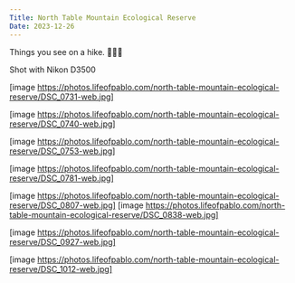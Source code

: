 ```yaml
---
Title: North Table Mountain Ecological Reserve
Date: 2023-12-26
---
```

Things you see on a hike. 🚶🏾🥾

Shot with Nikon D3500

[image https://photos.lifeofpablo.com/north-table-mountain-ecological-reserve/DSC_0731-web.jpg]

[image https://photos.lifeofpablo.com/north-table-mountain-ecological-reserve/DSC_0740-web.jpg]

[image https://photos.lifeofpablo.com/north-table-mountain-ecological-reserve/DSC_0753-web.jpg]

[image https://photos.lifeofpablo.com/north-table-mountain-ecological-reserve/DSC_0781-web.jpg]

[image https://photos.lifeofpablo.com/north-table-mountain-ecological-reserve/DSC_0807-web.jpg]
[image https://photos.lifeofpablo.com/north-table-mountain-ecological-reserve/DSC_0838-web.jpg]

[image https://photos.lifeofpablo.com/north-table-mountain-ecological-reserve/DSC_0927-web.jpg]

[image https://photos.lifeofpablo.com/north-table-mountain-ecological-reserve/DSC_1012-web.jpg]

